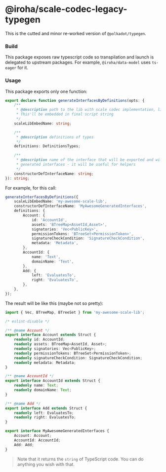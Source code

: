 # @iroha/scale-codec-legacy-typegen

This is the cutted and minor re-worked version of `@polkadot/typegen`.

### Build

This package exposes raw typescript code so transpilation and launch is delegated to upstream packages. For example, `@iroha/data-model` uses `ts-eager` for it.

### Usage

This package exports only one function:

```ts
export declare function generateInterfacesByDefinitions(opts: {
    /**
     * @description path to the lib with scale codec implementation, like 'scale-codec'.
     * This'll be embedded in final script string
     */
    scaleLibEmbedName: string;

    /**
     * @description definitions of types
     */
    definitions: DefinitionsTypes;

    /**
     * @description name of the interface that will be exported and will be a map of all
     * generated interfaces - it will be useful for helpers
     */
    constructorDefInterfaceName: string;
}): string;
```

For example, for this call:

```ts
generateInterfacesByDefinitions({
    scaleLibEmbedName: 'my-awesome-scale-lib',
    constructorDefInterfaceName: 'MyAwesomeGeneratedInterfaces',
    definitions: {
        Account: {
            id: 'AccountId',
            assets: 'BTreeMap<AssetId,Asset>',
            signatories: 'Vec<PublicKey>',
            permissionTokens: 'BTreeSet<PermissionToken>',
            signatureCheckCondition: 'SignatureCheckCondition',
            metadata: 'Metadata',
        },
        AccountId: {
            name: 'Text',
            domainName: 'Text',
        },
        Add: {
            left: 'EvaluatesTo',
            right: 'EvaluatesTo',
        },
    },
});
```

The result will be like this (maybe not so pretty):

```ts
import { Vec, BTreeMap, BTreeSet } from 'my-awesome-scale-lib';

/* eslint-disable */

/** @name Account */
export interface Account extends Struct {
    readonly id: AccountId;
    readonly assets: BTreeMap<AssetId, Asset>;
    readonly signatories: Vec<PublicKey>;
    readonly permissionTokens: BTreeSet<PermissionToken>;
    readonly signatureCheckCondition: SignatureCheckCondition;
    readonly metadata: Metadata;
}

/** @name AccountId */
export interface AccountId extends Struct {
    readonly name: Text;
    readonly domainName: Text;
}

/** @name Add */
export interface Add extends Struct {
    readonly left: EvaluatesTo;
    readonly right: EvaluatesTo;
}

export interface MyAwesomeGeneratedInterfaces {
    Account: Account;
    AccountId: AccountId;
    Add: Add;
}
```

> Note that it returns the `string` of TypeScript code. You can do anything you wish with that.
